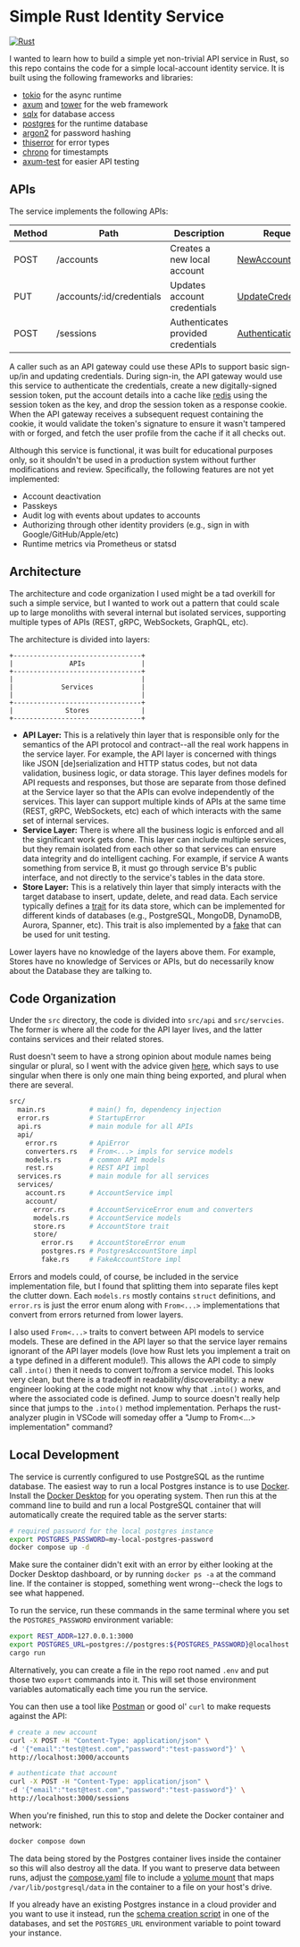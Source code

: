 # Simple Rust Identity Service

[![Rust](https://github.com/davestearns/identity-service/actions/workflows/rust.yml/badge.svg)](https://github.com/davestearns/identity-service/actions/workflows/rust.yml)

I wanted to learn how to build a simple yet non-trivial API service in Rust, so this repo contains the code for a simple local-account identity service. It is built using the following frameworks and libraries:

- [tokio](https://docs.rs/tokio/latest/tokio/) for the async runtime
- [axum](https://docs.rs/axum/latest/axum/) and [tower](https://docs.rs/tower/latest/tower/) for the web framework
- [sqlx](https://docs.rs/sqlx/latest/sqlx/) for database access 
- [postgres](https://hub.docker.com/_/postgres) for the runtime database
- [argon2](https://docs.rs/argon2/latest/argon2/) for password hashing
- [thiserror](https://docs.rs/thiserror/latest/thiserror/) for error types
- [chrono](https://docs.rs/chrono/latest/chrono/) for timestampts
- [axum-test](https://docs.rs/axum-test/latest/axum_test/) for easier API testing

## APIs

The service implements the following APIs:

| Method | Path | Description | Request Body | Response Body
|--------|------|-------------|--------------|--------------
| POST | /accounts | Creates a new local account | [NewAccountRequest](./src/api/models.rs) | [AccountResponse](./src/api/models.rs) or BAD_REQUEST error
| PUT | /accounts/:id/credentials | Updates account credentials | [UpdateCredentialsRequest](./src/api/models.rs) | [AccountResponse](./src/api/models.rs) or BAD_REQUEST error
| POST | /sessions | Authenticates provided credentials | [AuthenticationRequest](./src/api/models.rs) | [AccountResponse](./src/api/models.rs) or BAD_REQUEST error

A caller such as an API gateway could use these APIs to support basic sign-up/in and updating credentials. During sign-in, the API gateway would use this service to authenticate the credentials, create a new digitally-signed session token, put the account details into a cache like [redis](https://redis.io/) using the session token as the key, and drop the session token as a response cookie. When the API gateway receives a subsequent request containing the cookie, it would validate the token's signature to ensure it wasn't tampered with or forged, and fetch the user profile from the cache if it all checks out.

Although this service is functional, it was built for educational purposes only, so it shouldn't be used in a production system without further modifications and review. Specifically, the following features are not yet implemented:

- Account deactivation
- Passkeys
- Audit log with events about updates to accounts
- Authorizing through other identity providers (e.g., sign in with Google/GitHub/Apple/etc)
- Runtime metrics via Prometheus or statsd

## Architecture

The architecture and code organization I used might be a tad overkill for such a simple service, but I wanted to work out a pattern that could scale up to large monoliths with several internal but isolated services, supporting multiple types of APIs (REST, gRPC, WebSockets, GraphQL, etc).

The architecture is divided into layers:

```
+--------------------------------+
|              APIs              |
+--------------------------------+
|                                |
|            Services            |
|                                |
+--------------------------------+
|             Stores             |
+--------------------------------+
```

- **API Layer:** This is a relatively thin layer that is responsible only for the semantics of the API protocol and contract--all the real work happens in the service layer. For example, the API layer is concerned with things like JSON \[de]serialization and HTTP status codes, but not data validation, business logic, or data storage. This layer defines models for API requests and responses, but those are separate from those defined at the Service layer so that the APIs can evolve independently of the services. This layer can support multiple kinds of APIs at the same time (REST, gRPC, WebSockets, etc) each of which interacts with the same set of internal services.
- **Service Layer:** There is where all the business logic is enforced and all the significant work gets done. This layer can include multiple services, but they remain isolated from each other so that services can ensure data integrity and do intelligent caching. For example, if service A wants something from service B, it must go through service B's public interface, and not directly to the service's tables in the data store.
- **Store Layer:** This is a relatively thin layer that simply interacts with the target database to insert, update, delete, and read data. Each service typically defines a [trait](./src/services/account/store.rs) for its data store, which can be implemented for different kinds of databases (e.g., PostgreSQL, MongoDB, DynamoDB, Aurora, Spanner, etc). This trait is also implemented by a [fake](./src/services/account/store/fake.rs) that can be used for unit testing.

Lower layers have no knowledge of the layers above them. For example, Stores have no knowledge of Services or APIs, but do necessarily know about the Database they are talking to.

## Code Organization

Under the `src` directory, the code is divided into `src/api` and `src/servcies`. The former is where all the code for the API layer lives, and the latter contains services and their related stores.

Rust doesn't seem to have a strong opinion about module names being singular or plural, so I went with the advice given [here](https://users.rust-lang.org/t/pluralization-in-apis-guideline/66233), which says to use singular when there is only one main thing being exported, and plural when there are several.

```bash
src/
  main.rs           # main() fn, dependency injection
  error.rs          # StartupError
  api.rs            # main module for all APIs
  api/
    error.rs        # ApiError
    converters.rs   # From<...> impls for service models
    models.rs       # common API models
    rest.rs         # REST API impl
  services.rs       # main module for all services
  services/
    account.rs      # AccountService impl
    account/
      error.rs      # AccountServiceError enum and converters
      models.rs     # AccountService models
      store.rs      # AccountStore trait
      store/
        error.rs    # AccountStoreError enum
        postgres.rs # PostgresAccountStore impl
        fake.rs     # FakeAccountStore impl
```

Errors and models could, of course, be included in the service implementation file, but I found that splitting them into separate files kept the clutter down. Each `models.rs` mostly contains `struct` definitions, and `error.rs` is just the error enum along with `From<...>` implementations that convert from errors returned from lower layers.

I also used `From<...>` traits to convert between API models to service models. These are defined in the API layer so that the service layer remains ignorant of the API layer models (love how Rust lets you implement a trait on a type defined in a different module!). This allows the API code to simply call `.into()` then it needs to convert to/from a service model. This looks very clean, but there is a tradeoff in readability/discoverability: a new engineer looking at the code might not know why that `.into()` works, and where the associated code is defined. Jump to source doesn't really help since that jumps to the `.into()` method implementation. Perhaps the rust-analyzer plugin in VSCode will someday offer a "Jump to From<...> implementation" command?

## Local Development

The service is currently configured to use PostgreSQL as the runtime database. The easiest way to run a local Postgres instance is to use [Docker](https://www.docker.com/). Install the [Docker Desktop](https://www.docker.com/products/docker-desktop/) for you operating system. Then run this at the command line to build and run a local PostgreSQL container that will automatically create the required table as the server starts:

```bash
# required password for the local postgres instance
export POSTGRES_PASSWORD=my-local-postgres-password
docker compose up -d
```

Make sure the container didn't exit with an error by either looking at the Docker Desktop dashboard, or by running `docker ps -a` at the command line. If the container is stopped, something went wrong--check the logs to see what happened.

To run the service, run these commands in the same terminal where you set the `POSTGRES_PASSWORD` environment variable:

```bash
export REST_ADDR=127.0.0.1:3000
export POSTGRES_URL=postgres://postgres:${POSTGRES_PASSWORD}@localhost
cargo run
```

Alternatively, you can create a file in the repo root named `.env` and put those two `export` commands into it. This will set those environment variables automatically each time you run the service.

You can then use a tool like [Postman](https://www.postman.com/) or good ol' `curl` to make requests against the API:

```bash
# create a new account
curl -X POST -H "Content-Type: application/json" \
-d '{"email":"test@test.com","password":"test-password"}' \
http://localhost:3000/accounts

# authenticate that account
curl -X POST -H "Content-Type: application/json" \
-d '{"email":"test@test.com","password":"test-password"}' \
http://localhost:3000/sessions
```

When you're finished, run this to stop and delete the Docker container and network:

```bash
docker compose down
```

The data being stored by the Postgres container lives inside the container so this will also destroy all the data. If you want to preserve data between runs, adjust the [compose.yaml](./compose.yaml) file to include a [volume mount](https://docs.docker.com/compose/compose-file/05-services/#volumes) that maps `/var/lib/postgresql/data` in the container to a file on your host's drive.

If you already have an existing Postgres instance in a cloud provider and you want to use it instead, run the [schema creation script](./docker/postgres/schema.sql) in one of the databases, and set the `POSTGRES_URL` environment variable to point toward your instance.